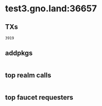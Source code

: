 # test3.gno.land:36657

## TXs
```
3919
```

## addpkgs
```
```

## top realm calls
```
```

## top faucet requesters
```
```

